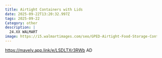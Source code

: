 ```yaml
---
title: Airtight Containers with Lids
date: 2025-09-22T13:20:32.997Z
tags: 2025-09-22
Category: other
description: |
  24.XX WALMART
image: https://i5.walmartimages.com/seo/GPED-Airtight-Food-Storage-Containers-Lids-8-PCS-Plastic-Kitchen-Pantry-Organization-Canisters-Cereal-Dry-Food-Flour-Sugar-BPA-Free-Free-Spoon-Set-La_6ac2b32c-f9e1-40f9-93d8-6f3840ad3998.a3a30fd334bbd7a63269bef8d64a3773.png?odnHeight=573&odnWidth=573&odnBg=FFFFFF
---
```

https://mavely.app.link/e/LSDLTXr3RWb  AD